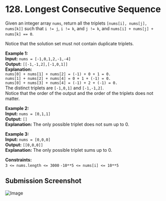 # 128. Longest Consecutive Sequence

Given an integer array `nums`, return all the triplets `[nums[i], nums[j], nums[k]]` such that `i != j`, `i != k`, and `j != k`, and `nums[i] + nums[j] + nums[k] == 0`.

Notice that the solution set must not contain duplicate triplets.

**Example 1:**  
    **Input:** `nums = [-1,0,1,2,-1,-4]`  
    **Output:** `[[-1,-1,2],[-1,0,1]]`  
    **Explanation:**   
    `nums[0] + nums[1] + nums[2] = (-1) + 0 + 1 = 0.`  
    `nums[1] + nums[2] + nums[4] = 0 + 1 + (-1) = 0.`  
    `nums[0] + nums[3] + nums[4] = (-1) + 2 + (-1) = 0.`  
    The distinct triplets are `[-1,0,1]` and `[-1,-1,2]`.  
    Notice that the order of the output and the order of the triplets does not matter.

**Example 2:**  
    **Input:** `nums = [0,1,1]`  
    **Output:** `[]`  
    **Explanation:** The only possible triplet does not sum up to 0.

**Example 3:**  
    **Input:** `nums = [0,0,0]`  
    **Output:** `[[0,0,0]]`  
    **Explanation:** The only possible triplet sums up to 0.

**Constraints:**  
    `3 <= nums.length <= 3000`
    `-10**5 <= nums[i] <= 10**5`

## Submission Screenshot

![Image](./3sum.png)